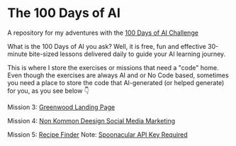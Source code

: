 # The 100 Days of AI

A repository for my adventures with the [100 Days of AI Challenge](https://www.100daysai.com/)

What is the 100 Days of AI you ask? Well, it is free, fun and effective 30-minute bite-sized lessons delivered daily to guide your AI learning journey.

This is where I store the exercises or missions that need a "code" home. Even though the exercises are always AI and or No Code based, sometimes you need a place to store the code that AI-generated (or helped generate) for you, as you see below 👇

Mission 3: [Greenwood Landing Page](https://thebimsider.github.io/100DoAI/Greenwood/)  

Mission 4: [Non Kommon Deesign Social Media Marketing](https://thebimsider.github.io/100DoAI/NKD/) 

Mission 5: [Recipe Finder](https://thebimsider.github.io/100DoAI/WITF/) Note: [Spoonacular API Key Required](https://spoonacular.com/food-api)


